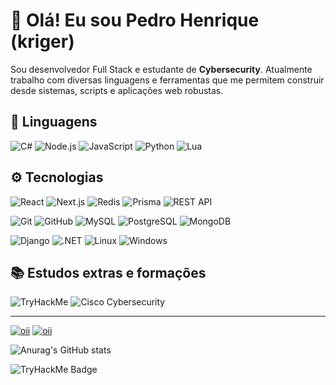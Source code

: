 # 👋 Olá! Eu sou Pedro Henrique (kriger)

Sou desenvolvedor Full Stack e estudante de **Cybersecurity**. Atualmente trabalho com diversas linguagens e ferramentas que me permitem construir desde sistemas, scripts e aplicações web robustas.

## 🚀 Linguagens
![C#](https://img.shields.io/badge/C%23-6A0DAD?style=for-the-badge&logo=c-sharp&logoColor=white)
![Node.js](https://img.shields.io/badge/Node.js-339933?style=for-the-badge&logo=node.js&logoColor=white)
![JavaScript](https://img.shields.io/badge/JavaScript-F7DF1E?style=for-the-badge&logo=javascript&logoColor=black)
![Python](https://img.shields.io/badge/Python-3776AB?style=for-the-badge&logo=python&logoColor=white)
![Lua](https://img.shields.io/badge/Lua-2C2D72?style=for-the-badge&logo=lua&logoColor=white)

## ⚙️ Tecnologias

![React](https://img.shields.io/badge/React-61DAFB?style=for-the-badge&logo=react&logoColor=black)
![Next.js](https://img.shields.io/badge/Next.js-000000?style=for-the-badge&logo=next.js&logoColor=white)
![Redis](https://img.shields.io/badge/Redis-DC382D?style=for-the-badge&logo=redis&logoColor=white)
![Prisma](https://img.shields.io/badge/Prisma-2D3748?style=for-the-badge&logo=prisma&logoColor=white)
![REST API](https://img.shields.io/badge/REST%20API-005571?style=for-the-badge&logo=json&logoColor=white)

![Git](https://img.shields.io/badge/Git-F05032?style=for-the-badge&logo=git&logoColor=white)
![GitHub](https://img.shields.io/badge/GitHub-181717?style=for-the-badge&logo=github&logoColor=white)
![MySQL](https://img.shields.io/badge/MySQL-4479A1?style=for-the-badge&logo=mysql&logoColor=white)
![PostgreSQL](https://img.shields.io/badge/PostgreSQL-4169E1?style=for-the-badge&logo=postgresql&logoColor=white)
![MongoDB](https://img.shields.io/badge/MongoDB-47A248?style=for-the-badge&logo=mongodb&logoColor=white)



![Django](https://img.shields.io/badge/Django-092E20?style=for-the-badge&logo=django&logoColor=white)
![.NET](https://img.shields.io/badge/.NET-512BD4?style=for-the-badge&logo=dotnet&logoColor=white)
![Linux](https://img.shields.io/badge/Linux-FCC624?style=for-the-badge&logo=linux&logoColor=black)
![Windows](https://img.shields.io/badge/Windows-0078D6?style=for-the-badge&logo=windows&logoColor=white)

## 📚 Estudos extras e formações

![TryHackMe](https://img.shields.io/badge/TryHackMe-EC1C24?style=for-the-badge&logo=tryhackme&logoColor=white)
![Cisco Cybersecurity](https://img.shields.io/badge/Cisco%20Cybersecurity-1A1F71?style=for-the-badge&logo=cisco&logoColor=white)

---


[![oii](https://img.shields.io/badge/Steam-000000?style=for-the-badge&logo=steam&logoColor=white)](https://steamcommunity.com/id/diabonaterrakk/)
[![oii](https://img.shields.io/badge/LinkedIn-0077B5?style=for-the-badge&logo=linkedin&logoColor=white)](https://www.linkedin.com/in/pedrokriger/)

![Anurag's GitHub stats](https://github-readme-stats.vercel.app/api?username=krigerofc&show_icons=true&theme=dracula)

![TryHackMe Badge](https://tryhackme-badges.s3.amazonaws.com/dev.kriger.png)

